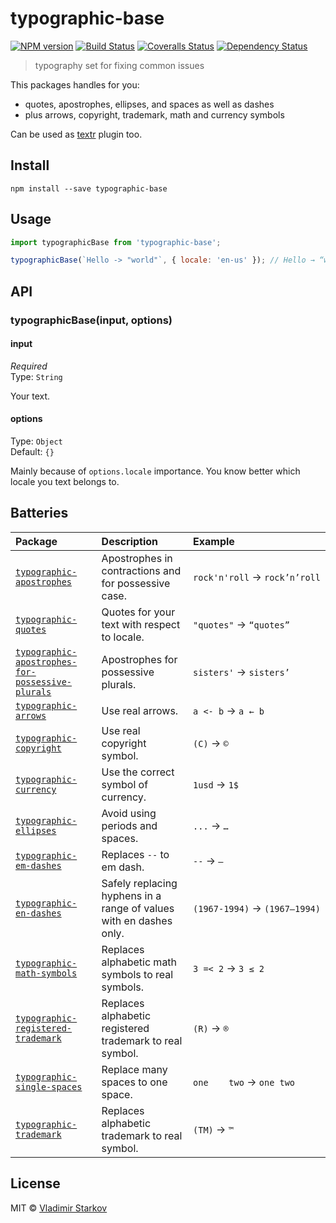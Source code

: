 # typographic-base

[![NPM version][npm-image]][npm-url]
[![Build Status][travis-image]][travis-url]
[![Coveralls Status][coveralls-image]][coveralls-url]
[![Dependency Status][depstat-image]][depstat-url]

> typography set for fixing common issues

This packages handles for you:

* quotes, apostrophes, ellipses, and spaces as well as dashes
* plus arrows, copyright, trademark, math and currency symbols

Can be used as [textr](https://github.com/shuvalov-anton/textr) plugin too.

## Install

    npm install --save typographic-base

## Usage

```js
import typographicBase from 'typographic-base';

typographicBase(`Hello -> "world"`, { locale: 'en-us' }); // Hello → “world”
```

## API

### typographicBase(input, options)

#### input

*Required*  
Type: `String`

Your text.

#### options

Type: `Object`  
Default: `{}`

Mainly because of `options.locale` importance. You know better which locale you text belongs to.

## Batteries

| Package           | Description                     | Example              |
| :---------------- | :------------------------------ | :------------------- |
| [`typographic-apostrophes`][apostrophes] | Apostrophes in contractions and for possessive case. | `rock'n'roll` → `rock’n’roll` |
| [`typographic-quotes`][quotes] |  Quotes for your text with respect to locale. | `"quotes"` → `“quotes”` |
| [`typographic-apostrophes-for-possessive-plurals`][plurals] | Apostrophes for possessive plurals. | `sisters'` → `sisters’` |
| [`typographic-arrows`][arrows] | Use real arrows. | `a <- b` → `a ← b` |
| [`typographic-copyright`][copyright] | Use real copyright symbol. | `(C)` → `©` |
| [`typographic-currency`][currency] | Use the correct symbol of currency. | `1usd` → `1$` |
| [`typographic-ellipses`][ellipses] | Avoid using periods and spaces. | `...` → `…` |
| [`typographic-em-dashes`][em] | Replaces `--` to em dash. | `--` → `—` |
| [`typographic-en-dashes`][en] | Safely replacing hyphens in a range of values with en dashes only. | `(1967-1994)` → `(1967–1994)` |
| [`typographic-math-symbols`][math] | Replaces alphabetic math symbols to real symbols. | `3 =< 2` → `3 ≤ 2` |
| [`typographic-registered-trademark`][registered] | Replaces alphabetic registered trademark to real symbol. | `(R)` → `®` |
| [`typographic-single-spaces`][spaces] | Replace many spaces to one space. | `one    two` → `one two` |
| [`typographic-trademark`][trademark] | Replaces alphabetic trademark to real symbol. | `(TM)` → `™` |

## License

MIT © [Vladimir Starkov](https://iamstarkov.com)


[apostrophes]: https://github.com/iamstarkov/typographic-apostrophes
[quotes]: https://github.com/iamstarkov/typographic-quotes
[plurals]: https://github.com/iamstarkov/typographic-apostrophes-for-possessive-plurals
[arrows]: https://github.com/andrepolischuk/typographic-arrows
[copyright]: https://github.com/iamstarkov/typographic-copyright
[currency]: https://github.com/talgautb/typographic-currency
[ellipses]: https://github.com/iamstarkov/typographic-ellipses
[em]: https://github.com/iamstarkov/typographic-em-dashes
[en]: https://github.com/iamstarkov/typographic-en-dashes
[math]: https://github.com/iamstarkov/typographic-math-symbols
[registered]: https://github.com/iamstarkov/typographic-registered-trademark
[spaces]: https://github.com/iamstarkov/typographic-single-spaces
[trademark]: https://www.npmjs.com/package/typographic-trademark

[npm-url]: https://npmjs.org/package/typographic-base
[npm-image]: https://img.shields.io/npm/v/typographic-base.svg?style=flat-square

[travis-url]: https://travis-ci.org/iamstarkov/typographic-base
[travis-image]: https://img.shields.io/travis/iamstarkov/typographic-base.svg?style=flat-square

[coveralls-url]: https://coveralls.io/r/iamstarkov/typographic-base
[coveralls-image]: https://img.shields.io/coveralls/iamstarkov/typographic-base.svg?style=flat-square

[depstat-url]: https://david-dm.org/iamstarkov/typographic-base
[depstat-image]: https://david-dm.org/iamstarkov/typographic-base.svg?style=flat-square
